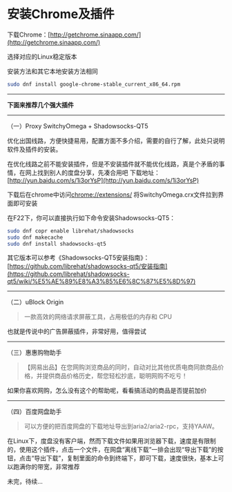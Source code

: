 # 安装Chrome及插件

下载Chrome：[http://getchrome.sinaapp.com/](http://getchrome.sinaapp.com/)

选择对应的Linux稳定版本

安装方法和其它本地安装方法相同

```bash
sudo dnf install google-chrome-stable_current_x86_64.rpm
```

---

**下面来推荐几个强大插件**

---

（一）Proxy SwitchyOmega + Shadowsocks-QT5

优化出国线路，方便快捷易用，配置方面不多介绍，需要的自行了解，此处只说明软件及插件的安装。

在优化线路之前不能安装插件，但是不安装插件就不能优化线路，真是个矛盾的事情，在网上找到别人的度盘分享，先凑合用吧
下载地址：[http://yun.baidu.com/s/1i3orYsP](http://yun.baidu.com/s/1i3orYsP)

下载后在chrome中访问[chrome://extensions/](chrome://extensions/)
将SwitchyOmega.crx文件拉到界面即可安装

在F22下，你可以直接执行如下命令安装Shadowsocks-QT5：

```bash
sudo dnf copr enable librehat/shadowsocks
sudo dnf makecache
sudo dnf install shadowsocks-qt5
```

其它版本可以参考《Shadowsocks-QT5安装指南》：[https://github.com/librehat/shadowsocks-qt5/安装指南](https://github.com/librehat/shadowsocks-qt5/wiki/%E5%AE%89%E8%A3%85%E6%8C%87%E5%8D%97)

---

（二）uBlock Origin

>一款高效的网络请求屏蔽工具，占用极低的内存和 CPU

也就是传说中的广告屏蔽插件，非常好用，值得尝试

---

（三）惠惠购物助手

>【网易出品】在您网购浏览商品的同时，自动对比其他优质电商同款商品价格，并提供商品价格历史，帮您轻松抄底，聪明网购不吃亏！

如果你喜欢网购，怎么没有这个的帮助呢，看看搞活动的商品是否提前加价

---
（四）百度网盘助手

>可以方便的把百度网盘的下载地址导出到aria2/aria2-rpc，支持YAAW。

在Linux下，度盘没有客户端，然而下载文件如果用浏览器下载，速度是有限制的，使用这个插件，点击一个文件，在网盘“离线下载”一排会出现“导出下载”的按钮，点击“导出下载”，复制里面的命令到终端下，即可下载，速度很快，基本上可以跑满你的带宽，非常推荐


未完，待续...
